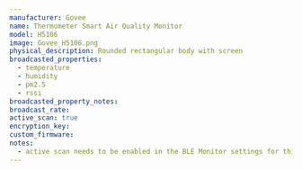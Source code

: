 ```yaml
---
manufacturer: Govee
name: Thermometer Smart Air Quality Monitor
model: H5106
image: Govee_H5106.png
physical_description: Rounded rectangular body with screen
broadcasted_properties:
  - temperature
  - humidity
  - pm2.5
  - rssi
broadcasted_property_notes:
broadcast_rate:
active_scan: true
encryption_key:
custom_firmware:
notes:
  - active scan needs to be enabled in the BLE Monitor settings for this sensor to work.
---
```


